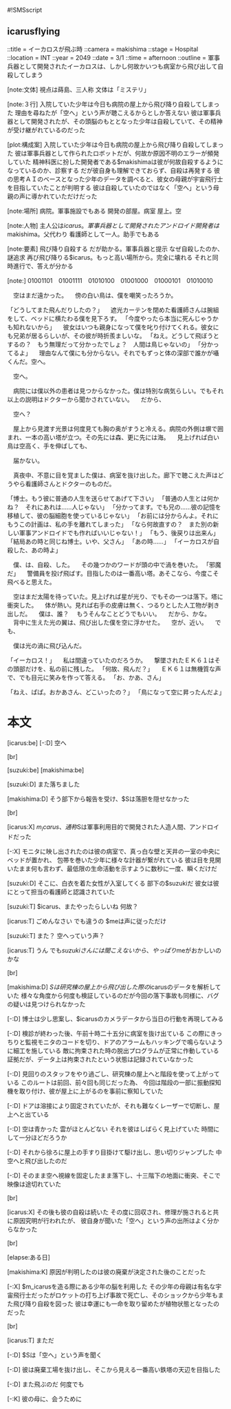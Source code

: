 #!SMSscript

## icarusflying

::title = イーカロスが飛ぶ時
::camera = makishima
::stage = Hospital
::location = INT
::year = 2049
::date = 3/1
::time = afternoon
::outline = 軍事兵器として開発されたイーカロスは、しかし何故かいつも病室から飛び出して自殺してしまう

[note:文体]
視点は蒔島、三人称
文体は「ミステリ」

[note:３行]
入院していた少年は今日も病院の屋上から飛び降り自殺してしまった
理由を尋ねたが「空へ」という声が聴こえるからとしか答えない
彼は軍事兵器として開発されたが、その頭脳のもととなった少年は自殺していて、その精神が受け継がれているのだった

[plot:構成案]
入院していた少年は今日も病院の屋上から飛び降り自殺してしまった
彼は軍事兵器として作られたロボットだが、何故か原因不明のエラーが頻発していた
精神科医に扮した開発者である$makishimaは彼が何故自殺するようになっているのか、診察する
だが彼自身も理解できておらず、自殺は再発する
彼の思考ＡＩのベースとなった少年のデータを調べると、彼女の母親が宇宙飛行士を目指していたことが判明する
彼は自殺していたのではなく「空へ」という母親の声に導かれていただけだった

[note:場所]
病院。軍事施設でもある
開発の部屋。病室
屋上。空

[note:人物]
主人公は$icarus。軍事兵器として開発されたアンドロイド
開発者は$makishima。父代わり
看護師として一人。助手でもある

[note:要素]
飛び降り自殺する
だが助かる。軍事兵器と提示
なぜ自殺したのか、謎追求
再び飛び降りる$icarus。もっと高い場所から。完全に壊れる
それと同時進行で、答えが分かる

[note:]
01001101　01001111　01010100　01001000　01000101　01010010


　空はまだ遠かった。
　傍の白い鳥は、僕を嘲笑ったろうか。

「どうしてまた飛んだりしたの？」
　遮光カーテンを閉めた看護師さんは腕組をして、ベッドに横たわる僕を見下ろす。
「今度やったら本当に死んじゃうかも知れないから」
　彼女はいつも親身になって僕を叱り付けてくれる。彼女にも兄弟が居るらしいが、その彼が時折羨ましいな。
「ねえ。どうして飛ぼうとするの？　もう無理だって分かったでしょ？　人間は鳥じゃないの」
「分かってるよ」
　理由なんて僕にも分からない。それでもずっと体の深部で誰かが囁くんだ。空へ。

　空へ。

　病院には僕以外の患者は見つからなかった。僕は特別な病気らしい。でもそれ以上の説明はドクターから聞かされていない。
　だから、

　空へ？

　屋上から見渡す光景は何度見ても胸の奥がすうと冷える。病院の外側は塀で囲まれ、一本の高い塔が立つ。その先には森、更に先には海。
　見上げれば白い鳥は空高く、手を伸ばしても、

　届かない。

　真夜中、不意に目を覚ました僕は、病室を抜け出した。廊下で聴こえた声はどうやら看護師さんとドクターのものだ。

「博士。もう彼に普通の人生を送らせてあげて下さい」
「普通の人生とは何かね？　それにあれは……人じゃない」
「分かってます。でも兄の……彼の記憶を移植して、彼の脳細胞を使っているじゃない」
「お前には分からんよ。それにもうこの計画は、私の手を離れてしまった」
「なら何故直すの？　また別の新しい軍事アンドロイドでも作ればいいじゃない！」
「もう、後戻りは出来ん」
「結局あの時と同じね博士。いや、父さん」
「あの時……」
「イーカロスが自殺した、あの時よ」

　僕、は、自殺、した。
　その幾つかのワードが頭の中で渦を巻いた。
「邪魔だ」
　警備員を投げ飛ばす。目指したのは一番高い塔。あそこなら、今度こそ飛べると思えた。

　空はまだ太陽を待っていた。見上げれば星が光り、でもその一つは落下。塔に衝突した。
　体が熱い。見れば右手の皮膚は無く、つるりとした人工物が剥き出しだ。
　僕は、誰？
　もうそんなことどうでもいい。
　だから、かな。
　背中に生えた光の翼は、飛び出した僕を空に浮かせた。
　空が、近い。
　でも、

　僕は光の渦に飛び込んだ。

「イーカロス！」
　私は間違っていたのだろうか。
　撃墜されたＥＫ６１はその頭部だけを、私の前に残した。
「何故、飛んだ？」
　ＥＫ６１は無機質な声で、でも目元に笑みを作って答える。
「お、かあ、さん」


「ねえ、ぱぱ。おかあさん、どこいったの？」
「鳥になって空に昇ったんだよ」


# 本文

[icarus:be]
[-:D]
空へ

[br]

[suzuki:be]
[makishima:be]

[suzuki:D]
また落ちました

[makishima:D]
そう部下から報告を受け、$Sは落胆を隠せなかった

[br]

[icarus:X]
$m_icarus、通称$Sは軍事利用目的で開発された人造人間、アンドロイドだった

[-:X]
モニタに映し出されたのは彼の病室で、真っ白な壁と天井の一室の中央にベッドが置かれ、
包帯を巻いた少年に様々な計器が繋がれている
彼は目を見開いたまま何も言わず、最低限の生命活動を示すように数秒に一度、瞬くだけだ

[suzuki:D]
そこに、白衣を着た女性が入室してくる
部下の$suzukiだ
彼女は彼にとって担当の看護師と認識されていた

[suzuki:T]
$icarus、またやったらしいね
何故？

[icarus:T]
ごめんなさい
でも違うの
$meは声に従っただけ

[suzuki:T]
また？
空へっていう声？

[icarus:T]
うん
でも$suzukiさんには聞こえないから、やっぱり$meがおかしいのかな

[br]

[makishima:D]
$Sは研究棟の屋上から飛び出した際の$icarusのデータを解析していた
様々な角度から何度も検証しているのだが今回の落下事故も同様に、バグの疑いは見つけられなかった

[-:D]
博士は少し思案し、$icarusのカメラデータから当日の行動を再現してみる

[-:D]
検診が終わった後、午前十時二十五分に病室を抜け出ている
この際にきっちりと監視モニタのコードを切り、ドアのアラームもハッキングで鳴らないように細工を施している
敵に拘束された時の脱出プログラムが正常に作動している証拠だが、データ上は拘束されたという状態は記録されていなかった

[-:D]
見回りのスタッフをやり過ごし、研究棟の屋上へと階段を使って上がっている
このルートは前回、前々回も同じだった為、
今回は階段の一部に振動探知機を取り付け、彼が屋上に上がるのを事前に察知していた

[-:D]
ドアは溶接により固定されていたが、それも難なくレーザーで切断し、屋上へと出ている

[-:D]
空は青かった
雲がほとんどない
それを彼はしばらく見上げていた
時間にして一分ほどだろうか

[-:D]
それから徐ろに屋上の手すり目掛けて駆け出し、思い切りジャンプした
中空へと飛び出したのだ

[-:D]
そのまま空へ視線を固定したまま落下し、十三階下の地面に衝突、そこで映像は途切れていた

[br]

[icarus:X]
その後も彼の自殺は続いた
その度に回収され、修理が施されると共に原因究明が行われたが、
彼自身が聞いた「空へ」という声の出所はよく分からなかった

[br]

[elapse:ある日]

[makishima:K]
原因が判明したのは彼の廃棄が決定された後のことだった

[-:X]
$m_icarusを造る際にある少年の脳を利用した
その少年の母親は有名な宇宙飛行士だったがロケットの打ち上げ事故で死亡し、そのショックから少年もまた飛び降り自殺を図った
彼は幸運にも一命を取り留めたが植物状態となったのだった

[br]

[icarus:T]
まただ

[-:D]
$Sは「空へ」という声を聞く

[-:D]
彼は廃棄工場を抜け出し、そこから見える一番高い鉄塔の天辺を目指した

[-:D]
また飛ぶのだ
何度でも

[-:K]
彼の母に、会うために
